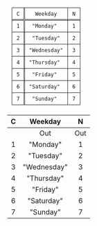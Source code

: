 ```text
 ┌───╥─────────────┬───┐
 │ C ║   Weekday   │ N │
 ╞═══╬═════════════╪═══╡
 │ 1 ║  "Monday"   │ 1 │
 ├───╫─────────────┼───┤
 │ 2 ║  "Tuesday"  │ 2 │
 ├───╫─────────────┼───┤
 │ 3 ║ "Wednesday" │ 3 │
 ├───╫─────────────┼───┤
 │ 4 ║ "Thursday"  │ 4 │
 ├───╫─────────────┼───┤
 │ 5 ║  "Friday"   │ 5 │
 ├───╫─────────────┼───┤
 │ 6 ║ "Saturday"  │ 6 │
 ├───╫─────────────┼───┤
 │ 7 ║  "Sunday"   │ 7 │
 └───╨─────────────┴───┘
```

| C |   Weekday   |  N  |
|:-:|:-----------:|:---:|
|   |     Out     | Out |
| 1 |  "Monday"   |  1  |
| 2 |  "Tuesday"  |  2  |
| 3 | "Wednesday" |  3  |
| 4 | "Thursday"  |  4  |
| 5 |  "Friday"   |  5  |
| 6 | "Saturday"  |  6  |
| 7 |  "Sunday"   |  7  |
